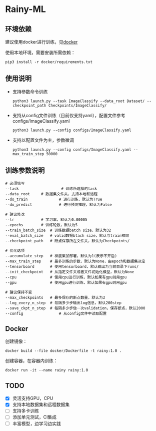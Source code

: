 # Rainy-ML

## 环境依赖

建议使用docker进行训练，见[docker](#docker)

使用本地环境，需要安装所需依赖：

```shell
pip3 install -r docker/requirements.txt
```

## 使用说明

* 支持参数命令训练

  ```shell
  python3 launch.py --task ImageClassify --data_root Dataset/ --checkpoint_path Checkpoints/ImageClassify/
  ```

* 支持从config文件训练（目前仅支持yaml），配置文件参考configs/ImageClassify.yaml

  ```shell
  python3 launch.py --config configs/ImageClassify.yaml
  ```

* 支持以配置文件为主，参数微调

  ```shell
  python3 launch.py --config configs/ImageClassify.yaml --max_train_step 50000
  ```

  

## 训练参数说明

```shell
# 必须填写
--task                   # 训练所选择的task
--data_root		# 数据集文件夹，支持本地和远程
--do_train              # 进行训练，默认为True
--do_predict            # 进行预测推理，默认为False

# 建议修改
--lr			# 学习率，默认为0.00005
--epochs		# 训练轮数，默认为5
--train_batch_size	# 训练数据batch size，默认为32
--eval_batch_size	# valid数据btach size，默认与train相同
--checkpoint_path	# 断点保存所在文件夹，默认为Checkpoints/

# 优化选项
--accumulate_step	# 梯度累加部署，默认为1(表示不开启)
--max_train_step	# 最多训练的步数，默认为None，由epoch和数据集决定
--tensorboard		# 使用tensorboard，默认输出为当前目录下runs/
--init_checkpoint	# 从指定文件夹或者文件初始化模型，默认为None
--cpu               # 使用cpu进行训练，默认如果有gpu则用gpu
--gpu               # 使用gpu进行训练，默认如果有gpu则用gpu

# 建议保持不变
--max_checkpoints	# 最多保存的断点数量，默认为3
--log_every_n_step	# 每隔多少步输出log信息，默认200step
--save_ckpt_n_step	# 每隔多少步做一次validation，保存断点，默认2000
--config                # 从config文件中读取配置

```

## Docker

创建镜像：

```shell
docker build --file docker/Dockerfile -t rainy:1.0 .
```

创建容器，在容器内训练：

```shell
docker run -it --name rainy rainy:1.0
```

## TODO

- [x] 灵活支持GPU，CPU
- [x] 支持本地数据集和远程数据集
- [ ] 支持多卡训练
- [ ] 添加单元测试，CI集成
- [ ] 丰富模型，边学习边实践